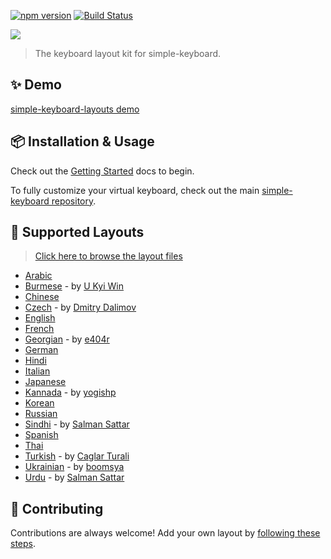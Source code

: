 [![npm version](https://badge.fury.io/js/simple-keyboard-layouts.svg)](https://www.npmjs.com/package/simple-keyboard-layouts)
<a href="https://actions-badge.atrox.dev/hodgef/simple-keyboard-layouts/goto"><img alt="Build Status" src="https://img.shields.io/endpoint.svg?url=https%3A%2F%2Factions-badge.atrox.dev%2Fhodgef%2Fsimple-keyboard-layouts%2Fbadge&style=flat" /></a>

<a href="https://franciscohodge.com/projects/simple-keyboard/demo-showcase/languages/" title="View Demo" target="_blank"><img src="https://franciscohodge.com/project-pages/simple-keyboard/images/simple-keyboard-layoutsX4.png"></a>

> The keyboard layout kit for simple-keyboard.

## ✨ Demo

[simple-keyboard-layouts demo](https://franciscohodge.com/projects/simple-keyboard/demo-showcase/languages/)

## 📦 Installation & Usage

Check out the [Getting Started](https://franciscohodge.com/projects/simple-keyboard/modules/simple-keyboard-layouts/) docs to begin.

To fully customize your virtual keyboard, check out the main [simple-keyboard repository](https://github.com/hodgef/simple-keyboard).

## 📃 Supported Layouts

> [Click here to browse the layout files](https://github.com/hodgef/simple-keyboard-layouts/tree/master/src/lib/layouts)

* [Arabic](https://franciscohodge.com/projects/simple-keyboard/demo-showcase/languages/arabic/)
* [Burmese](https://franciscohodge.com/projects/simple-keyboard/demo-showcase/languages/burmese/) - by [U Kyi Win](https://github.com/ukyiwin)
* [Chinese](https://franciscohodge.com/projects/simple-keyboard/demo-showcase/languages/chinese/)
* [Czech](https://franciscohodge.com/projects/simple-keyboard/demo-showcase/languages/czech/) - by [Dmitry Dalimov](https://github.com/slavabogov)
* [English](https://franciscohodge.com/projects/simple-keyboard/demo-showcase/languages/)
* [French](https://franciscohodge.com/projects/simple-keyboard/demo-showcase/languages/french/)
* [Georgian](https://franciscohodge.com/projects/simple-keyboard/demo-showcase/languages/georgian/) - by [e404r](https://github.com/e404r)
* [German](https://franciscohodge.com/projects/simple-keyboard/demo-showcase/languages/german/)
* [Hindi](https://franciscohodge.com/projects/simple-keyboard/demo-showcase/languages/hindi/)
* [Italian](https://franciscohodge.com/projects/simple-keyboard/demo-showcase/languages/italian/)
* [Japanese](https://franciscohodge.com/projects/simple-keyboard/demo-showcase/languages/japanese/)
* [Kannada](https://franciscohodge.com/projects/simple-keyboard/demo-showcase/languages/kannada/) - by [yogishp](https://github.com/yogishp)
* [Korean](https://franciscohodge.com/projects/simple-keyboard/demo-showcase/languages/korean/)
* [Russian](https://franciscohodge.com/projects/simple-keyboard/demo-showcase/languages/russian/)
* [Sindhi](https://franciscohodge.com/projects/simple-keyboard/demo-showcase/languages/sindhi/) - by [Salman Sattar](https://github.com/salman65)
* [Spanish](https://franciscohodge.com/projects/simple-keyboard/demo-showcase/languages/spanish/)
* [Thai](https://franciscohodge.com/projects/simple-keyboard/demo-showcase/languages/thai/)
* [Turkish](https://franciscohodge.com/projects/simple-keyboard/demo-showcase/languages/turkish/) - by [Caglar Turali](https://github.com/caglarturali)
* [Ukrainian](https://franciscohodge.com/projects/simple-keyboard/demo-showcase/languages/ukrainian/) - by [boomsya](https://github.com/boomsya)
* [Urdu](https://franciscohodge.com/projects/simple-keyboard/demo-showcase/languages/urdu/) - by [Salman Sattar](https://github.com/salman65)

## 🌟 Contributing

Contributions are always welcome! Add your own layout by [following these steps](https://github.com/hodgef/simple-keyboard-layouts/wiki/Adding-a-Layout).
